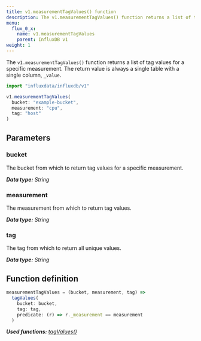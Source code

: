 ```yaml
---
title: v1.measurementTagValues() function
description: The v1.measurementTagValues() function returns a list of tag values for a specific measurement.
menu:
  flux_0_x:
    name: v1.measurementTagValues
    parent: InfluxDB v1
weight: 1
---
```


The `v1.measurementTagValues()` function returns a list of tag values for a specific measurement.
The return value is always a single table with a single column, `_value`.



```js
import "influxdata/influxdb/v1"

v1.measurementTagValues(
  bucket: "example-bucket",
  measurement: "cpu",
  tag: "host"
)
```

## Parameters

### bucket
The bucket from which to return tag values for a specific measurement.

_**Data type:** String_

### measurement
The measurement from which to return tag values.

_**Data type:** String_

### tag
The tag from which to return all unique values.

_**Data type:** String_


## Function definition
```js
measurementTagValues = (bucket, measurement, tag) =>
  tagValues(
    bucket: bucket,
    tag: tag,
    predicate: (r) => r._measurement == measurement
  )
```

_**Used functions:**
[tagValues()](/flux/v0.x/functions/influxdb-v1/tagvalues)_
